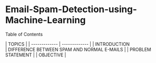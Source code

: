 # Email-Spam-Detection-using-Machine-Learning
Table of Contents

|            TOPICS             |
| ------------- | ------------- |
| INTRODUCTION  
| DIFFERENCE BETWEEN SPAM AND NORMAL E-MAILS |
| PROBLEM STATEMENT                          |
| OBJECTIVE  |

